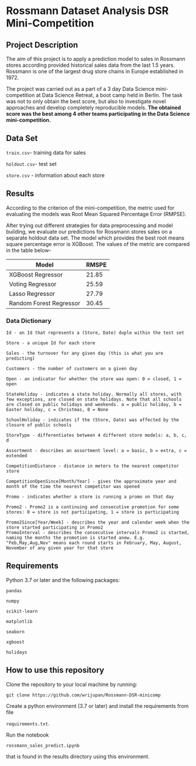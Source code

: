# Rossmann Dataset Analysis DSR Mini-Competition

## Project Description

The aim of this project is to apply a prediction model to sales in Rossmann stores according provided historical sales data from the last 1.5 years. Rossmann is one of the largest drug store chains in Europe established in 1972. 

The project was carried out as a part of a 3 day Data Science mini-competition at Data Science Retreat, a boot camp held in Berlin. The task was not to only obtain the best score, but also to investigate novel approaches and develop completely reproducible models. **The obtained score was the best among 4 other teams participating in the Data Science mini-competition.**

## Data Set

`train.csv`- training data for sales

`holdout.csv`- test set

`store.csv` - information about each store

## Results

According to the criterion of the mini-competition, the metric used for evaluating the models was Root Mean Squared Percentage Error (RMPSE).

After trying out different strategies for data preprocessing and model building, we evaluate our predictions for Rossmann stores sales on a separate holdout data set. The model which provides the best root means square percentage error is XGBoost. The values of the metric are compared in the table below-

|Model     |   RMSPE   | 
|---------|-----------------|
| XGBoost Regressor | 21.85 |
| Voting Regressor | 25.59 |
| Lasso Regressor | 27.79 |
| Random Forest Regressor| 30.45 |


### Data Dictionary
```
Id - an Id that represents a (Store, Date) duple within the test set

Store - a unique Id for each store

Sales - the turnover for any given day (this is what you are predicting)

Customers - the number of customers on a given day

Open - an indicator for whether the store was open: 0 = closed, 1 = open

StateHoliday - indicates a state holiday. Normally all stores, with few exceptions, are closed on state holidays. Note that all schools are closed on public holidays and weekends. a = public holiday, b = Easter holiday, c = Christmas, 0 = None

SchoolHoliday - indicates if the (Store, Date) was affected by the closure of public schools

StoreType - differentiates between 4 different store models: a, b, c, d

Assortment - describes an assortment level: a = basic, b = extra, c = extended

CompetitionDistance - distance in meters to the nearest competitor store

CompetitionOpenSince[Month/Year] - gives the approximate year and month of the time the nearest competitor was opened

Promo - indicates whether a store is running a promo on that day

Promo2 - Promo2 is a continuing and consecutive promotion for some stores: 0 = store is not participating, 1 = store is participating

Promo2Since[Year/Week] - describes the year and calendar week when the store started participating in Promo2
PromoInterval - describes the consecutive intervals Promo2 is started, naming the months the promotion is started anew. E.g. "Feb,May,Aug,Nov" means each round starts in February, May, August, November of any given year for that store

```

## Requirements
Python 3.7 or later and the following packages: 

`pandas`

`numpy`

`scikit-learn`

`matplotlib`

`seaborn`

`xgboost`

`holidays`

## How to use this repository
Clone the repository to your local machine by running:

`git clone https://github.com/wrijupan/Rossmann-DSR-minicomp`

Create a python environment (3.7 or later) and install the requirements from file

`requirements.txt`. 

Run the notebook 

`rossmann_sales_predict.ipynb` 

that is found in the results directory using this environment.